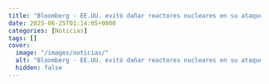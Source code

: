 ```yaml
---
title: "Bloomberg - EE.UU. evitó dañar reactores nucleares en su ataque a Irán (FOTOS)"
date: 2025-06-25T01:14:05+0000
categories: [Noticias]
tags: []
cover:
  image: "/images/noticias/"
  alt: "Bloomberg - EE.UU. evitó dañar reactores nucleares en su ataque a Irán (FOTOS)"
  hidden: false
---
```



